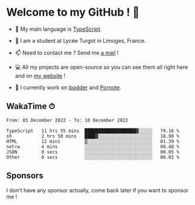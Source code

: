 # Welcome to my GitHub ! 🌃

- 🔭 My main language is [TypeScript](https://www.typescriptlang.org/).

- 🌱 I am a student at Lycée Turgot in Limoges, France.

- 📫 Need to contact me ? Send me <a href="mailto:mikkel@milescode.dev">a mail</a> !

- 💻 All my projects are open-source so you can see them all right here and on <a href="https://www.vexcited.ml">my website</a> !

- 👀 I currently work on [lpadder](https://github.com/Vexcited/lpadder) and [Pornote](https://github.com/Vexcited/Pornote).

## WakaTime ⏱

<!--START_SECTION:waka-->

```text
From: 03 December 2022 - To: 10 December 2022

TypeScript   11 hrs 55 mins  ███████████████████▓░░░░░   79.16 %
sh           2 hrs 50 mins   ████▓░░░░░░░░░░░░░░░░░░░░   18.90 %
HTML         12 mins         ▒░░░░░░░░░░░░░░░░░░░░░░░░   01.39 %
netrw        4 mins          ░░░░░░░░░░░░░░░░░░░░░░░░░   00.48 %
JSON         0 secs          ░░░░░░░░░░░░░░░░░░░░░░░░░   00.05 %
Other        0 secs          ░░░░░░░░░░░░░░░░░░░░░░░░░   00.02 %
```

<!--END_SECTION:waka-->

## Sponsors

I don't have any sponsor actually, come back later if you want to sponsor me !
